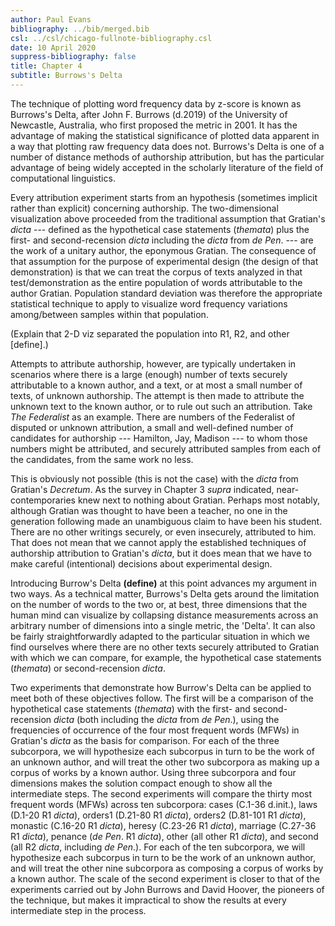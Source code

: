 ```yaml
---
author: Paul Evans
bibliography: ../bib/merged.bib
csl: ../csl/chicago-fullnote-bibliography.csl
date: 10 April 2020
suppress-bibliography: false
title: Chapter 4
subtitle: Burrows's Delta
---
```

The technique of plotting word frequency data by z-score is known
as Burrows's Delta, after John F. Burrows (d.2019) of the University
of Newcastle, Australia, who first proposed the metric in 2001. It
has the advantage of making the statistical significance of plotted
data apparent in a way that plotting raw frequency data does not.
Burrows's Delta is one of a number of distance methods of authorship
attribution, but has the particular advantage of being widely
accepted in the scholarly literature of the field of computational
linguistics.

Every attribution experiment starts from an hypothesis (sometimes
implicit rather than explicit) concerning authorship. The two-dimensional
visualization above proceeded from the traditional assumption that
Gratian's *dicta* --- defined as the hypothetical case statements
(*themata*) plus the first- and second-recension *dicta* including
the *dicta* from *de Pen*. --- are the work of a unitary author,
the eponymous Gratian. The consequence of that assumption for the
purpose of experimental design (the design of that demonstration)
is that we can treat the corpus of texts analyzed in that
test/demonstration as the entire population of words attributable
to the author Gratian. Population standard deviation was therefore
the appropriate statistical technique to apply to visualize word
frequency variations among/between samples within that population.

(Explain that 2-D viz separated the population into R1, R2, and
other [define].)

Attempts to attribute authorship, however, are typically undertaken
in scenarios where there is a large (enough) number of texts securely
attributable to a known author, and a text, or at most a small
number of texts, of unknown authorship. The attempt is then made
to attribute the unknown text to the known author, or to rule out
such an attribution. Take *The Federalist* as an example. There are
numbers of the Federalist of disputed or unknown attribution, a
small and well-defined number of candidates for authorship ---
Hamilton, Jay, Madison --- to whom those numbers might be attributed,
and securely attributed samples from each of the candidates, from
the same work no less.

This is obviously not possible (this is not the case) with the
*dicta* from Gratian's *Decretum*. As the survey in Chapter 3 *supra*
indicated, near-contemporaries knew next to nothing about Gratian.
Perhaps most notably, although Gratian was thought to have been a
teacher, no one in the generation following made an unambiguous
claim to have been his student. There are no other writings securely,
or even insecurely, attributed to him. That does not mean that we
cannot apply the established techniques of authorship attribution
to Gratian's *dicta*, but it does mean that we have to make careful
(intentional) decisions about experimental design.

Introducing Burrow's Delta **(define)** at this point advances my
argument in two ways. As a technical matter, Burrows's Delta gets
around the limitation on the number of words to the two or, at best,
three dimensions that the human mind can visualize by collapsing
distance measurements across an arbitrary number of dimensions into
a single metric, the 'Delta'. It can also be fairly straightforwardly
adapted to the particular situation in which we find ourselves where
there are no other texts securely attributed to Gratian with which
we can compare, for example, the hypothetical case statements
(*themata*) or second-recension *dicta*.

Two experiments that demonstrate how Burrow's Delta can be applied
to meet both of these objectives follow. The first will be a
comparison of the hypothetical case statements (*themata*) with the
first- and second-recension *dicta* (both including the *dicta*
from *de Pen*.), using the frequencies of occurrence of the four
most frequent words (MFWs) in Gratian's *dicta* as the basis for
comparison. For each of the three subcorpora, we will hypothesize
each subcorpus in turn to be the work of an unknown author, and
will treat the other two subcorpora as making up a corpus of works
by a known author. Using three subcorpora and four dimensions makes
the solution compact enough to show all the intermediate steps. The
second experiments will compare the thirty most frequent words
(MFWs) across ten subcorpora: cases (C.1-36 d.init.), laws (D.1-20
R1 *dicta*), orders1 (D.21-80 R1 *dicta*), orders2 (D.81-101 R1
*dicta*), monastic (C.16-20 R1 *dicta*), heresy (C.23-26 R1 *dicta*),
marriage (C.27-36 R1 *dicta*), penance (*de Pen*. R1 *dicta*), other
(all other R1 *dicta*), and second (all R2 *dicta*, including *de
Pen*.). For each of the ten subcorpora, we will hypothesize each
subcorpus in turn to be the work of an unknown author, and will
treat the other nine subcorpora as composing a corpus of works by
a known author. The scale of the second experiment is closer to
that of the experiments carried out by John Burrows and David Hoover,
the pioneers of the technique, but makes it impractical to show the
results at every intermediate step in the process.

